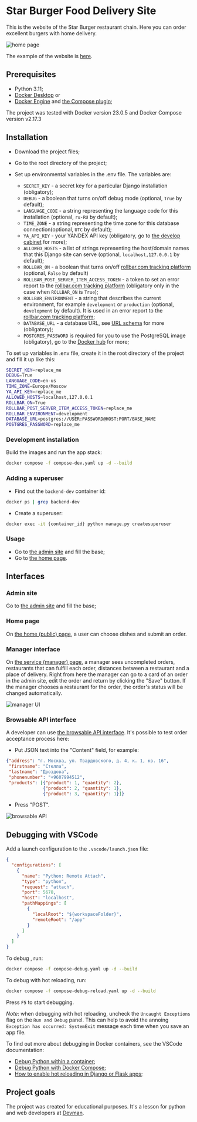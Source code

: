 # Star Burger Food Delivery Site

This is the website of the Star Burger restaurant chain. Here you can order excellent burgers with home delivery.

![home page](./screenshots/home_ui.gif)

The example of the website is [here](https://yksb.freemyip.com/).

## Prerequisites

- Python 3.11;
- [Docker Desktop](https://docs.docker.com/desktop/) or
- [Docker Engine](https://docs.docker.com/engine/install/) and [the Compose plugin](https://docs.docker.com/compose/install/linux/);

The project was tested with Docker version 23.0.5 and Docker Compose version v2.17.3

## Installation

- Download the project files;
- Go to the root directory of the project;
- Set up environmental variables in the .env file. The variables are:

  - `SECRET_KEY` - a secret key for a particular Django installation (obligatory);
  - `DEBUG` - a boolean that turns on/off debug mode (optional, `True` by default);
  - `LANGUAGE_CODE` - a string representing the language code for this installation (optional, `ru-RU` by default);
  - `TIME_ZONE` - a string representing the time zone for this database connection(optional, `UTC` by default);
  - `YA_API_KEY` - your YANDEX API key (obligatory, go to [the develop cabinet](https://developer.tech.yandex.ru/) for more);
  - `ALLOWED_HOSTS` - a list of strings representing the host/domain names that this Django site can serve (optional, `localhost,127.0.0.1` by default);
  - `ROLLBAR_ON` - a boolean that turns on/off [rollbar.com tracking platform](https://rollbar.com/) (optional, `False` by default)
  - `ROLLBAR_POST_SERVER_ITEM_ACCESS_TOKEN` - a token to set an error report to the [rollbar.com tracking platform](https://rollbar.com/) (obligatory only in the case when `ROLLBAR_ON` is `True`);
  - `ROLLBAR_ENVIRONMENT` - a string that describes the current environment, for example `development` or `production` (optional, `development` by default). It is used in an error report to the [rollbar.com tracking platform](https://rollbar.com/);
  - `DATABASE_URL` - a database URL, see [URL schema](https://github.com/jazzband/dj-database-url#url-schema) for more (obligatory);
  - `POSTGRES_PASSWORD` is required for you to use the PostgreSQL image (obligatory), go to the [Docker hub](https://hub.docker.com/_/postgres) for more;

To set up variables in .env file, create it in the root directory of the project and fill it up like this:

```bash
SECRET_KEY=replace_me
DEBUG=True
LANGUAGE_CODE=en-us
TIME_ZONE=Europe/Moscow
YA_API_KEY=replace_me
ALLOWED_HOSTS=localhost,127.0.0.1
ROLLBAR_ON=True
ROLLBAR_POST_SERVER_ITEM_ACCESS_TOKEN=replace_me
ROLLBAR_ENVIRONMENT=development
DATABASE_URL=postgres://USER:PASSWORD@HOST:PORT/BASE_NAME
POSTGRES_PASSWORD=replace_me
```

### Development installation

Build the images and run the app stack:

```bash
docker compose -f compose-dev.yaml up -d --build
```

### Adding a superuser

- Find out the `backend-dev` container id:

```bash
docker ps | grep backend-dev
```

- Create a superuser:

```bash
docker exec -it {container_id} python manage.py createsuperuser
```

### Usage

- Go to [the admin site](http://127.0.0.1:8000/admin/) and fill the base;
- Go to [the home page](http://127.0.0.1:8000/).

## Interfaces

### Admin site

Go to [the admin site](http://127.0.0.1:8000/admin/) and fill the base;

### Home page

On [the home (public) page](http://127.0.0.1:8000/), a user can choose dishes and submit an order.

### Manager interface

On [the service (manager) page](http://127.0.0.1:8000/manager/orders/), a manager sees uncompleted orders, restaurants that can fulfill each order, distances between a restaurant and a place of delivery. Right from here the manager can go to a card of an order in the admin site, edit the order and return by clicking the "Save" button. If the manager chooses a restaurant for the order, the order's status will be changed automatically.

![manager UI](./screenshots/manager_ui.gif)

### Browsable API interface

A developer can use [the browsable API interface](http://127.0.0.1:8000/api/order/). It's possible to test order acceptance process here:

- Put JSON text into the "Content" field, for example:

```json
{"address": "г. Москва, ул. Твардовского, д. 4, к. 1, кв. 16",
 "firstname": "Стелла",
 "lastname": "Дроздова",
 "phonenumber": "+9607994512",
 "products": [{"product": 1, "quantity": 2},
              {"product": 2, "quantity": 1},
              {"product": 3, "quantity": 1}]}
```

- Press "POST".

![browsable API](./screenshots/developer_ui.gif)

## Debugging with VSCode

Add a launch configuration to the `.vscode/launch.json` file:

```json
{
  "configurations": [
    {
      "name": "Python: Remote Attach",
      "type": "python",
      "request": "attach",
      "port": 5678,
      "host": "localhost",
      "pathMappings": [
        {
          "localRoot": "${workspaceFolder}",
          "remoteRoot": "/app"
        }
      ]
    }
  ]
}
```

To debug , run:

```bash
docker compose -f compose-debug.yaml up -d --build
```

To debug with hot reloading, run:

```bash
docker compose -f compose-debug-reload.yaml up -d --build
```

Press `F5` to start debugging.

_Note_: when debugging with hot reloading, uncheck the `Uncaught Exceptions` flag on the `Run and Debug` panel. This can help to avoid the annoing `Exception has occurred: SystemExit` message each time when you save an app file.

To find out more about debugging in Docker containers, see the VSCode documentation:

- [Debug Python within a container](https://code.visualstudio.com/docs/containers/debug-python);
- [Debug Python with Docker Compose](https://code.visualstudio.com/docs/containers/docker-compose#_python);
- [How to enable hot reloading in Django or Flask apps](https://code.visualstudio.com/docs/containers/debug-python#_how-to-enable-hot-reloading-in-django-or-flask-apps);


## Project goals

The project was created for educational purposes.
It's a lesson for python and web developers at [Devman](https://dvmn.org).
